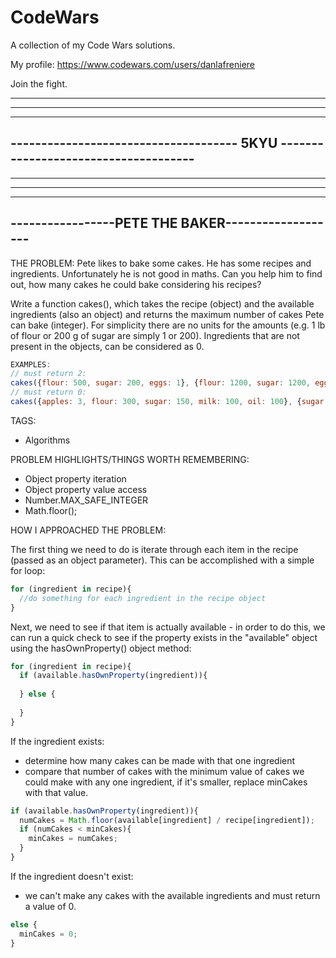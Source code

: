 # CodeWars

A collection of my Code Wars solutions.

My profile: https://www.codewars.com/users/danlafreniere

Join the fight.


------------------------------------------------------------------------------------------------------------
------------------------------------------------------------------------------------------------------------
------------------------------------------------------------------------------------------------------------
-------------------------------------               5KYU               -------------------------------------
------------------------------------------------------------------------------------------------------------
------------------------------------------------------------------------------------------------------------
------------------------------------------------------------------------------------------------------------

--------------------------------------------------
-----------------PETE THE BAKER-------------------
--------------------------------------------------


THE PROBLEM: 
Pete likes to bake some cakes. He has some recipes and ingredients. Unfortunately he is not good in maths. Can you help him to find out, how many cakes he could bake considering his recipes?

Write a function cakes(), which takes the recipe (object) and the available ingredients (also an object) and returns the maximum number of cakes Pete can bake (integer). For simplicity there are no units for the amounts (e.g. 1 lb of flour or 200 g of sugar are simply 1 or 200). Ingredients that are not present in the objects, can be considered as 0.

```javascript
EXAMPLES: 
// must return 2:
cakes({flour: 500, sugar: 200, eggs: 1}, {flour: 1200, sugar: 1200, eggs: 5, milk: 200}); 
// must return 0:
cakes({apples: 3, flour: 300, sugar: 150, milk: 100, oil: 100}, {sugar: 500, flour: 2000, milk: 2000});
```

TAGS:
  - Algorithms
  
PROBLEM HIGHLIGHTS/THINGS WORTH REMEMBERING:
  - Object property iteration
  - Object property value access
  - Number.MAX_SAFE_INTEGER
  - Math.floor();
  
HOW I APPROACHED THE PROBLEM:

The first thing we need to do is iterate through each item in the recipe (passed as an object parameter). This can be accomplished with a simple for loop: 

```javascript
for (ingredient in recipe){
  //do something for each ingredient in the recipe object
}
```

Next, we need to see if that item is actually available - in order to do this, we can run a quick check to see if the property exists in the "available" object using the hasOwnProperty() object method:

```javascript
for (ingredient in recipe){
  if (available.hasOwnProperty(ingredient)){
   
  } else {
  
  }
}
```

If the ingredient exists: 
  - determine how many cakes can be made with that one ingredient
  - compare that number of cakes with the minimum value of cakes we could make with any one ingredient, if it's smaller, replace minCakes with that value.

```javascript
if (available.hasOwnProperty(ingredient)){
  numCakes = Math.floor(available[ingredient] / recipe[ingredient]);
  if (numCakes < minCakes){
    minCakes = numCakes;
  }
}
```

If the ingredient doesn't exist: 
  - we can't make any cakes with the available ingredients and must return a value of 0.

```javascript
else {
  minCakes = 0;
}
```

